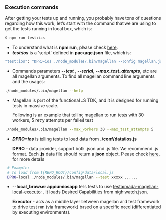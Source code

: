 ### Execution commands
After getting your tests up and running, you probably have tons of questions regarding how this work, let’s start with the command that we are using to get the tests running in local box, which is:

```bash
$ npm run test:ios
```
 - To understand what is **npm run**, please check [here](https://docs.npmjs.com/cli/run-script).
 - ***test:ios*** is a 'script' defined in **package.json** file, which is:
```bash
"test:ios": "DPRO=ios ./node_modules/.bin/magellan --config magellan.json --local_browser appiumiosapp  --test tests/app.test.js --serial --max_test_attempts=1"
 ```
- Commands parameters ***--test*** , ***--serial***, ***--max_test_attempts***, etc are all magellan arguments. To find all magellan command line arguments and the usages:
```bash
./node_modules/.bin/magellan --help
```
- Magellan is part of the functional JS TDK, and it is designed for running tests in massive scale. 

  Following is an example that telling magellan to run tests with 30 workers, 5 retry attempts per failed test 
```bash
./node_modules/.bin/magellan --max_workers 30 --max_test_attempts 5
```
- ***DPRO=ios*** is telling tests to load data from **./conf/data/ios.js**
  
   **DPRO**  \- data provider, support both .json and .js file. We recommend .js format. 
   Each **.js** data file should return a **json** object. Please check [here](https://github.com/TestArmada/dpro), for more details
```bash
 # Example:
 # To load from ${REPO_ROOT}/config/data/local.js
 DPRO=local ./node_modules/.bin/magellan --test xxxxx ......
 ```
- **--local_browser appiumiosapp** tells tests to use [testarmada-magellan-local-executor](https://github.com/TestArmada/magellan-local-executor) . It loads Desired Capabilities from nightwatch.json.

  **Executor**  \- acts as a middle layer between magellan and test framework to drive test run (via framework) based on a specific need (differentiated by executing environments).